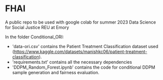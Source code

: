# FHAI
A public repo to be used with google colab for summer 2023 Data Science for Social Justice REU at Emory

In the folder Conditional_ORI:
- 'data-ori.csv' contains the Patient Treatment Classification dataset used (https://www.kaggle.com/datasets/manishkc06/patient-treatment-classification). 
- 'requirements.txt' contains all the necessary dependencies
- 'DDPM_Random_Forest.ipynb' contains the code for conditional DDPM sample generation and fairness evaluation.
